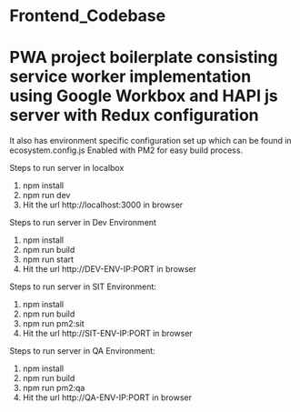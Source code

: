 # Frontend_Codebase
# PWA project boilerplate consisting service worker implementation using Google Workbox and HAPI js server with Redux configuration

It also has environment specific configuration set up which can be found in ecosystem.config.js
Enabled with PM2 for easy build process.

Steps to run server in localbox

1. npm install
2. npm run dev
3. Hit the url http://localhost:3000 in browser


Steps to run server in Dev Environment

1. npm install
2. npm run build
3. npm run start
4. Hit the url http://DEV-ENV-IP:PORT in browser

Steps to run server in SIT Environment:

1. npm install
2. npm run build
3. npm run pm2:sit
3. Hit the url http://SIT-ENV-IP:PORT in browser

Steps to run server in QA Environment:

1. npm install
2. npm run build
3. npm run pm2:qa
3. Hit the url http://QA-ENV-IP:PORT in browser
